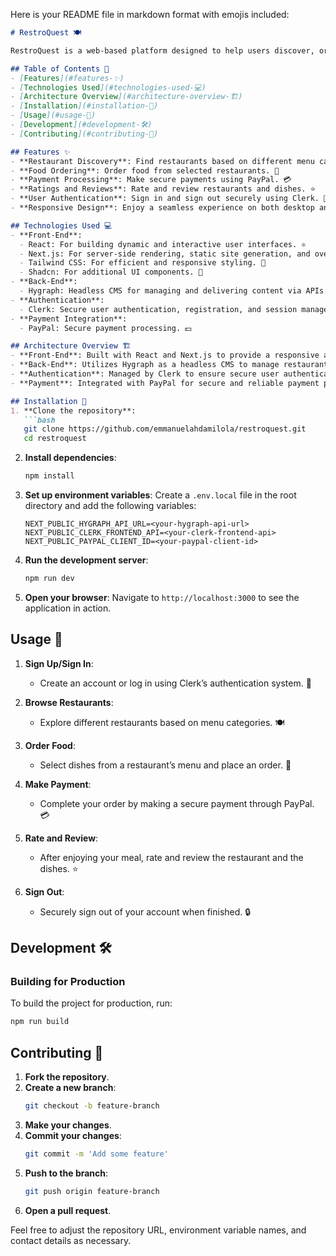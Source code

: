 Here is your README file in markdown format with emojis included:

```markdown
# RestroQuest 🍽️

RestroQuest is a web-based platform designed to help users discover, order food from various restaurants, make payments, rate and review their experiences, and manage their accounts with secure sign-in and sign-out functionality. This project leverages modern web technologies to provide a seamless and user-friendly experience.

## Table of Contents 📑
- [Features](#features-✨)
- [Technologies Used](#technologies-used-💻)
- [Architecture Overview](#architecture-overview-🏗️)
- [Installation](#installation-🔧)
- [Usage](#usage-📲)
- [Development](#development-🛠️)
- [Contributing](#contributing-🤝)

## Features ✨
- **Restaurant Discovery**: Find restaurants based on different menu categories. 🍴
- **Food Ordering**: Order food from selected restaurants. 🥡
- **Payment Processing**: Make secure payments using PayPal. 💳
- **Ratings and Reviews**: Rate and review restaurants and dishes. ⭐
- **User Authentication**: Sign in and sign out securely using Clerk. 🔐
- **Responsive Design**: Enjoy a seamless experience on both desktop and mobile devices. 📱

## Technologies Used 💻
- **Front-End**:
  - React: For building dynamic and interactive user interfaces. ⚛️
  - Next.js: For server-side rendering, static site generation, and overall performance optimization. 🖥️
  - Tailwind CSS: For efficient and responsive styling. 🎨
  - Shadcn: For additional UI components. 🧩
- **Back-End**:
  - Hygraph: Headless CMS for managing and delivering content via APIs. 🌐
- **Authentication**:
  - Clerk: Secure user authentication, registration, and session management. 🔑
- **Payment Integration**:
  - PayPal: Secure payment processing. 💵

## Architecture Overview 🏗️
- **Front-End**: Built with React and Next.js to provide a responsive and fast user experience. Tailwind CSS is used for styling, while Shadcn adds pre-designed UI components.
- **Back-End**: Utilizes Hygraph as a headless CMS to manage restaurant and menu data.
- **Authentication**: Managed by Clerk to ensure secure user authentication and session management.
- **Payment**: Integrated with PayPal for secure and reliable payment processing.

## Installation 🔧
1. **Clone the repository**:
   ```bash
   git clone https://github.com/emmanuelahdamilola/restroquest.git
   cd restroquest
   ```

2. **Install dependencies**:
   ```bash
   npm install
   ```

3. **Set up environment variables**:
   Create a `.env.local` file in the root directory and add the following variables:
   ```env
   NEXT_PUBLIC_HYGRAPH_API_URL=<your-hygraph-api-url>
   NEXT_PUBLIC_CLERK_FRONTEND_API=<your-clerk-frontend-api>
   NEXT_PUBLIC_PAYPAL_CLIENT_ID=<your-paypal-client-id>
   ```

4. **Run the development server**:
   ```bash
   npm run dev
   ```

5. **Open your browser**:
   Navigate to `http://localhost:3000` to see the application in action.

## Usage 📲
1. **Sign Up/Sign In**:
   - Create an account or log in using Clerk’s authentication system. 🔑
   
2. **Browse Restaurants**:
   - Explore different restaurants based on menu categories. 🍽️

3. **Order Food**:
   - Select dishes from a restaurant’s menu and place an order. 🥡

4. **Make Payment**:
   - Complete your order by making a secure payment through PayPal. 💳

5. **Rate and Review**:
   - After enjoying your meal, rate and review the restaurant and the dishes. ⭐

6. **Sign Out**:
   - Securely sign out of your account when finished. 🔒

## Development 🛠️
### Building for Production
To build the project for production, run:
```bash
npm run build
```

## Contributing 🤝
1. **Fork the repository**.
2. **Create a new branch**:
   ```bash
   git checkout -b feature-branch
   ```
3. **Make your changes**.
4. **Commit your changes**:
   ```bash
   git commit -m 'Add some feature'
   ```
5. **Push to the branch**:
   ```bash
   git push origin feature-branch
   ```
6. **Open a pull request**.

Feel free to adjust the repository URL, environment variable names, and contact details as necessary.
```
